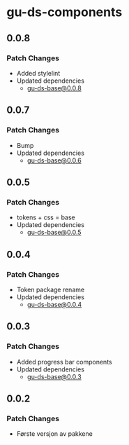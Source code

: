 # gu-ds-components

## 0.0.8

### Patch Changes

- Added stylelint
- Updated dependencies
  - gu-ds-base@0.0.8

## 0.0.7

### Patch Changes

- Bump
- Updated dependencies
  - gu-ds-base@0.0.6

## 0.0.5

### Patch Changes

- tokens + css = base
- Updated dependencies
  - gu-ds-base@0.0.5

## 0.0.4

### Patch Changes

- Token package rename
- Updated dependencies
  - gu-ds-base@0.0.4

## 0.0.3

### Patch Changes

- Added progress bar components
- Updated dependencies
  - gu-ds-base@0.0.3

## 0.0.2

### Patch Changes

- Første versjon av pakkene
